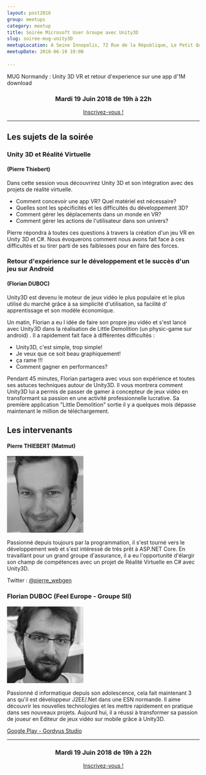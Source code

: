 ```yaml
---
layout: post2016
group: meetups
category: meetup
title: Soirée Microsoft User Groupe avec Unity3D
slug: soiree-mug-unity3D
meetupLocation: A Seine Innopolis, 72 Rue de la République, Le Petit Quevilly
meetupDate: 2018-06-19 19:00

---
```

MUG Normandy : Unity 3D
VR et retour d'experience sur une app d'1M download

<div style="text-align: center;">
  <h3>Mardi 19 Juin 2018 de 19h à 22h</h3>
  <p>
    <a class="button" target="_blank" href="https://www.meetup.com/fr-FR/codeursenseine/events/251245838/">
      Inscrivez-vous !
    </a>
  </p>
</div>

----

## Les sujets de la soirée

### Unity 3D et Réalité Virtuelle 
#### (Pierre Thiebert)

Dans cette session vous découvrirez Unity 3D et son intégration avec des projets de réalité virtuelle.
 * Comment concevoir une app VR? Quel matériel est nécessaire? 
 * Quelles sont les spécificités et les difficultés du développement 3D?
 * Comment gérer les déplacements dans un monde en VR?
 * Comment gérer les actions de l'utilisateur dans son univers?
 
Pierre répondra à toutes ces questions à travers la création d'un jeu VR en Unity 3D et C#.
Nous évoquerons comment nous avons fait face à ces difficultés et su tirer parti de ses faiblesses pour en faire des forces.

### Retour d'expérience sur le développement et le succès d'un jeu sur Android
####  (Florian DUBOC)
Unity3D est devenu le moteur de jeux vidéo le plus populaire et le plus utilisé du marché grâce à sa simplicité d'utilisation, sa facilité d' apprentissage et son modèle économique.

Un matin, Florian a eu l idée de faire son propre jeu vidéo et s'est lancé avec Unity3D dans la réalisation de Little Demolition (un physic-game sur android) . Il a rapidement fait face à différentes difficultés :
* Unity3D, c'est simple, trop simple!
* Je veux que ce soit beau graphiquement!
* ça rame !!!
* Comment gagner en performances?

Pendant 45 minutes, Florian partagera avec vous son expérience et toutes ses astuces techniques autour de Unity3D. Il vous montrera comment Unity3D lui a permis de passer de gamer à concepteur de jeux vidéo en transformant sa passion en une activité professionnelle lucrative. Sa première application "Little Demolition" sortie il y a quelques mois dépasse maintenant le million de téléchargement.


## Les intervenants

#### Pierre THIEBERT (Matmut)

![Pierre THIEBERT](/assets/img/2018-orateurs/Pierre_THIEBERT_200x200nb.jpg)

Passionné depuis toujours par la programmation, il s'est tourné vers le développement web et s'est intéressé de très prêt à ASP.NET Core. En travaillant pour un grand groupe d'assurance, il a eu l'opportunité d'élargir son champ de compétences avec un projet de Réalité Virtuelle en C# avec Unity3D. 

Twitter : [@pierre_webgen](https://twitter.com/pierre_webgen)

### Florian DUBOC (Feel Europe - Groupe SII)

![Florian DUBOC](/assets/img/2018-orateurs/Florian_DUBOC_200x200nb.jpg)

Passionné d informatique depuis son adolescence, cela fait maintenant 3 ans qu'il est développeur J2EE/.Net dans une ESN normande. Il aime découvrir les nouvelles technologies et les mettre rapidement en pratique dans ses nouveaux projets. Aujourd hui, il a réussi à transformer sa passion de joueur en Editeur de jeux vidéo sur mobile grâce à Unity3D.

[Google Play - Gordyus Studio](https://play.google.com/store/apps/developer?id=Gordyus%20Studio)

----

<div style="text-align: center;">
  <h3>Mardi 19 Juin 2018 de 19h à 22h</h3>
  <p>
    <a class="button" target="_blank" href="https://www.meetup.com/fr-FR/codeursenseine/events/251245838/">
      Inscrivez-vous !
    </a>
  </p>
</div>

